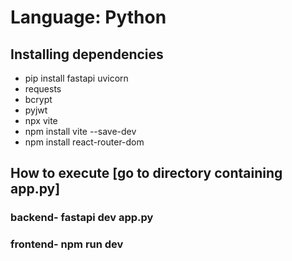 # Language: Python
## Installing dependencies
* pip install fastapi uvicorn
* requests
* bcrypt
* pyjwt
* npx vite 
* npm install vite --save-dev 
* npm install react-router-dom

## How to execute [go to directory containing app.py]
### backend- fastapi dev app.py
### frontend- npm run dev